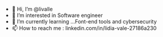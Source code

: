 - 👋 Hi, I’m @livalle
- 👀 I’m interested in Software engineer
- 🌱 I’m currently learning ...Font-end tools and cybersecurity
- 📫 How to reach me : linkedin.com/in/lidia-vale-27186a230
<!---
livalle/livalle is a ✨ special ✨ repository because its `README.md` (this file) appears on your GitHub profile.
You can click the Preview link to take a look at your changes.
--->
